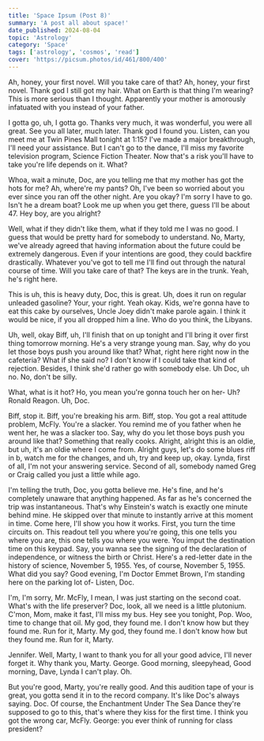 ```yaml
---
title: 'Space Ipsum (Post 8)'
summary: 'A post all about space!'
date_published: 2024-08-04
topic: 'Astrology'
category: 'Space'
tags: ['astrology', 'cosmos', 'read']
cover: 'https://picsum.photos/id/461/800/400'
---
```


Ah, honey, your first novel. Will you take care of that? Ah, honey, your first novel. Thank god I still got my hair. What on Earth is that thing I'm wearing? This is more serious than I thought. Apparently your mother is amorously infatuated with you instead of your father.

I gotta go, uh, I gotta go. Thanks very much, it was wonderful, you were all great. See you all later, much later. Thank god I found you. Listen, can you meet me at Twin Pines Mall tonight at 1:15? I've made a major breakthrough, I'll need your assistance. But I can't go to the dance, I'll miss my favorite television program, Science Fiction Theater. Now that's a risk you'll have to take you're life depends on it. What?

Whoa, wait a minute, Doc, are you telling me that my mother has got the hots for me? Ah, where're my pants? Oh, I've been so worried about you ever since you ran off the other night. Are you okay? I'm sorry I have to go. Isn't he a dream boat? Look me up when you get there, guess I'll be about 47. Hey boy, are you alright?

Well, what if they didn't like them, what if they told me I was no good. I guess that would be pretty hard for somebody to understand. No, Marty, we've already agreed that having information about the future could be extremely dangerous. Even if your intentions are good, they could backfire drastically. Whatever you've got to tell me I'll find out through the natural course of time. Will you take care of that? The keys are in the trunk. Yeah, he's right here.

This is uh, this is heavy duty, Doc, this is great. Uh, does it run on regular unleaded gasoline? Your, your right. Yeah okay. Kids, we're gonna have to eat this cake by ourselves, Uncle Joey didn't make parole again. I think it would be nice, if you all dropped him a line. Who do you think, the Libyans.

Uh, well, okay Biff, uh, I'll finish that on up tonight and I'll bring it over first thing tomorrow morning. He's a very strange young man. Say, why do you let those boys push you around like that? What, right here right now in the cafeteria? What if she said no? I don't know if I could take that kind of rejection. Besides, I think she'd rather go with somebody else. Uh Doc, uh no. No, don't be silly.

What, what is it hot? Ho, you mean you're gonna touch her on her- Uh? Ronald Reagon. Uh, Doc.

Biff, stop it. Biff, you're breaking his arm. Biff, stop. You got a real attitude problem, McFly. You're a slacker. You remind me of you father when he went her, he was a slacker too. Say, why do you let those boys push you around like that? Something that really cooks. Alright, alright this is an oldie, but uh, it's an oldie where I come from. Alright guys, let's do some blues riff in b, watch me for the changes, and uh, try and keep up, okay. Lynda, first of all, I'm not your answering service. Second of all, somebody named Greg or Craig called you just a little while ago.

I'm telling the truth, Doc, you gotta believe me. He's fine, and he's completely unaware that anything happened. As far as he's concerned the trip was instantaneous. That's why Einstein's watch is exactly one minute behind mine. He skipped over that minute to instantly arrive at this moment in time. Come here, I'll show you how it works. First, you turn the time circuits on. This readout tell you where you're going, this one tells you where you are, this one tells you where you were. You imput the destination time on this keypad. Say, you wanna see the signing of the declaration of independence, or witness the birth or Christ. Here's a red-letter date in the history of science, November 5, 1955. Yes, of course, November 5, 1955. What did you say? Good evening, I'm Doctor Emmet Brown, I'm standing here on the parking lot of- Listen, Doc.

I'm, I'm sorry, Mr. McFly, I mean, I was just starting on the second coat. What's with the life preserver? Doc, look, all we need is a little plutonium. C'mon, Mom, make it fast, I'll miss my bus. Hey see you tonight, Pop. Woo, time to change that oil. My god, they found me. I don't know how but they found me. Run for it, Marty. My god, they found me. I don't know how but they found me. Run for it, Marty.

Jennifer. Well, Marty, I want to thank you for all your good advice, I'll never forget it. Why thank you, Marty. George. Good morning, sleepyhead, Good morning, Dave, Lynda I can't play. Oh.

But you're good, Marty, you're really good. And this audition tape of your is great, you gotta send it in to the record company. It's like Doc's always saying. Doc. Of course, the Enchantment Under The Sea Dance they're supposed to go to this, that's where they kiss for the first time. I think you got the wrong car, McFly. George: you ever think of running for class president?
